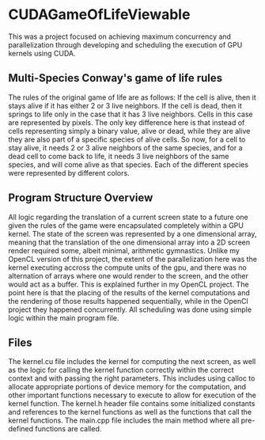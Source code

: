 # CUDAGameOfLifeViewable
This was a project focused on achieving maximum concurrency and parallelization through developing and scheduling the execution of GPU kernels 
using CUDA.
## Multi-Species Conway's game of life rules
The rules of the original game of life are as follows: If the cell is alive, then it stays alive if it has either 2 or 3 live neighbors. 
If the cell is dead, then it springs to life only in the case that it has 3 live neighbors.
Cells in this case are represented by pixels. The only key difference here is that instead of cells representing simply a binary value, alive or dead, 
while they are alive they are also part of a specific species of alive cells. So now, for a cell to stay alive, it needs 2 or 3 alive neighbors of the same
species, and for a dead cell to come back to life, it needs 3 live neighbors of the same species, and will come alive as that species. Each of 
the different species were represented by different colors. 
## Program Structure Overview
All logic regarding the translation of a current screen state to a future one given the rules of the game were encapsulated completely within a GPU kernel.
The state of the screen was represented by a one dimensional array, meaning that the translation of the one dimensional array into a 2D screen render required
some, albeit minimal, arithmetic gymnastics. Unlike my OpenCL version of this project, the extent of the parallelization here was the kernel executing accross
the compute units of the gpu, and there was no alternation of arrays where one would render to the screen, and the other would act as a buffer. This is explained
further in my OpenCL project. The point here is that the placing of the results of the kernel computations and the rendering of those results happened sequentially,
while in the OpenCl project they happened concurrently. All scheduling was done using simple logic within the main program file. 
## Files
The kernel.cu file includes the kernel for computing the next screen, as well as the logic for calling the kernel function 
correctly within the correct context and with passing the right parameters. This includes using calloc to allocate appropriate portions of 
device memory for the computation, and other important functions necessary to execute to allow for execution of the kernel function. The kernel.h header
file contains some initialized constants and references to the kernel functions as well as the functions that call the kernel functions. The main.cpp file
includes the main method where all pre-defined functions are called.

